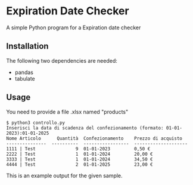 # Expiration Date Checker
A simple Python program for a Expiration date checker

## Installation
The following two dependencies are needed:
 - pandas
 - tabulate

## Usage
You need to provide a file .xlsx named "products"
```shell
$ python3 controllo.py
Inserisci la data di scadenza del confezionamento (formato: 01-01-2023):01-01-2025
Nome Articolo      Quantità  Confezionamento    Prezzo di acquisto
---------------  ----------  -----------------  --------------------
1111 | Test               9  01-01-2023         0,50 €
2222 | Test               1  01-01-2024         20,00 €
3333 | Test               1  01-01-2024         34,50 €
4444 | Test               2  01-01-2025         23,00 €
```
This is an example output for the given sample.
